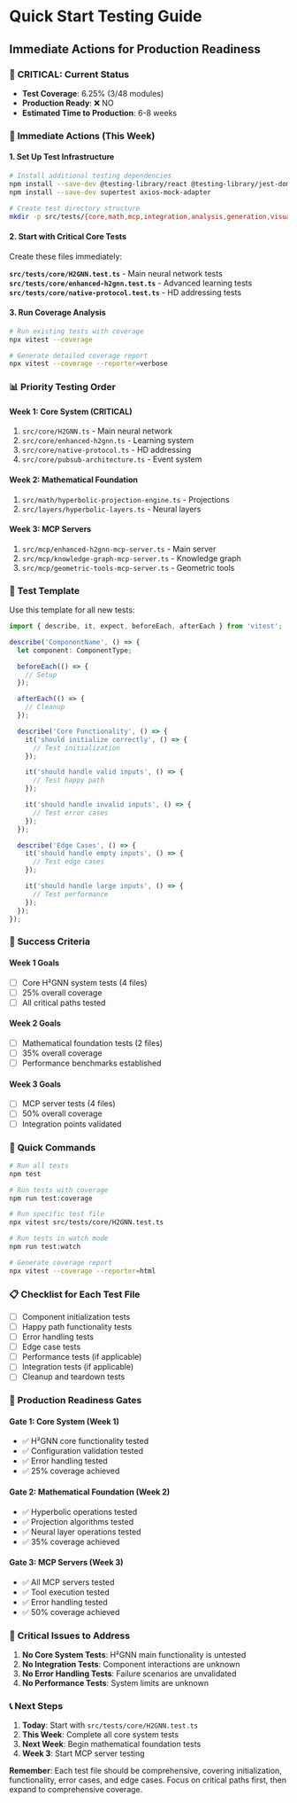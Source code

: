 # Quick Start Testing Guide
## Immediate Actions for Production Readiness

### 🚨 **CRITICAL: Current Status**
- **Test Coverage**: 6.25% (3/48 modules)
- **Production Ready**: ❌ NO
- **Estimated Time to Production**: 6-8 weeks

### 🎯 **Immediate Actions (This Week)**

#### **1. Set Up Test Infrastructure**
```bash
# Install additional testing dependencies
npm install --save-dev @testing-library/react @testing-library/jest-dom
npm install --save-dev supertest axios-mock-adapter

# Create test directory structure
mkdir -p src/tests/{core,math,mcp,integration,analysis,generation,visualization,e2e}
```

#### **2. Start with Critical Core Tests**
Create these files immediately:

**`src/tests/core/H2GNN.test.ts`** - Main neural network tests
**`src/tests/core/enhanced-h2gnn.test.ts`** - Advanced learning tests  
**`src/tests/core/native-protocol.test.ts`** - HD addressing tests

#### **3. Run Coverage Analysis**
```bash
# Run existing tests with coverage
npx vitest --coverage

# Generate detailed coverage report
npx vitest --coverage --reporter=verbose
```

### 📊 **Priority Testing Order**

#### **Week 1: Core System (CRITICAL)**
1. `src/core/H2GNN.ts` - Main neural network
2. `src/core/enhanced-h2gnn.ts` - Learning system
3. `src/core/native-protocol.ts` - HD addressing
4. `src/core/pubsub-architecture.ts` - Event system

#### **Week 2: Mathematical Foundation**
1. `src/math/hyperbolic-projection-engine.ts` - Projections
2. `src/layers/hyperbolic-layers.ts` - Neural layers

#### **Week 3: MCP Servers**
1. `src/mcp/enhanced-h2gnn-mcp-server.ts` - Main server
2. `src/mcp/knowledge-graph-mcp-server.ts` - Knowledge graph
3. `src/mcp/geometric-tools-mcp-server.ts` - Geometric tools

### 🧪 **Test Template**

Use this template for all new tests:

```typescript
import { describe, it, expect, beforeEach, afterEach } from 'vitest';

describe('ComponentName', () => {
  let component: ComponentType;

  beforeEach(() => {
    // Setup
  });

  afterEach(() => {
    // Cleanup
  });

  describe('Core Functionality', () => {
    it('should initialize correctly', () => {
      // Test initialization
    });

    it('should handle valid inputs', () => {
      // Test happy path
    });

    it('should handle invalid inputs', () => {
      // Test error cases
    });
  });

  describe('Edge Cases', () => {
    it('should handle empty inputs', () => {
      // Test edge cases
    });

    it('should handle large inputs', () => {
      // Test performance
    });
  });
});
```

### 🎯 **Success Criteria**

#### **Week 1 Goals**
- [ ] Core H²GNN system tests (4 files)
- [ ] 25% overall coverage
- [ ] All critical paths tested

#### **Week 2 Goals**
- [ ] Mathematical foundation tests (2 files)
- [ ] 35% overall coverage
- [ ] Performance benchmarks established

#### **Week 3 Goals**
- [ ] MCP server tests (4 files)
- [ ] 50% overall coverage
- [ ] Integration points validated

### 🚀 **Quick Commands**

```bash
# Run all tests
npm test

# Run tests with coverage
npm run test:coverage

# Run specific test file
npx vitest src/tests/core/H2GNN.test.ts

# Run tests in watch mode
npm run test:watch

# Generate coverage report
npx vitest --coverage --reporter=html
```

### 📋 **Checklist for Each Test File**

- [ ] Component initialization tests
- [ ] Happy path functionality tests
- [ ] Error handling tests
- [ ] Edge case tests
- [ ] Performance tests (if applicable)
- [ ] Integration tests (if applicable)
- [ ] Cleanup and teardown tests

### 🎯 **Production Readiness Gates**

#### **Gate 1: Core System (Week 1)**
- ✅ H²GNN core functionality tested
- ✅ Configuration validation tested
- ✅ Error handling tested
- ✅ 25% coverage achieved

#### **Gate 2: Mathematical Foundation (Week 2)**
- ✅ Hyperbolic operations tested
- ✅ Projection algorithms tested
- ✅ Neural layer operations tested
- ✅ 35% coverage achieved

#### **Gate 3: MCP Servers (Week 3)**
- ✅ All MCP servers tested
- ✅ Tool execution tested
- ✅ Error handling tested
- ✅ 50% coverage achieved

### 🚨 **Critical Issues to Address**

1. **No Core System Tests**: H²GNN main functionality is untested
2. **No Integration Tests**: Component interactions are unknown
3. **No Error Handling Tests**: Failure scenarios are unvalidated
4. **No Performance Tests**: System limits are unknown

### 📞 **Next Steps**

1. **Today**: Start with `src/tests/core/H2GNN.test.ts`
2. **This Week**: Complete all core system tests
3. **Next Week**: Begin mathematical foundation tests
4. **Week 3**: Start MCP server testing

**Remember**: Each test file should be comprehensive, covering initialization, functionality, error cases, and edge cases. Focus on critical paths first, then expand to comprehensive coverage.

